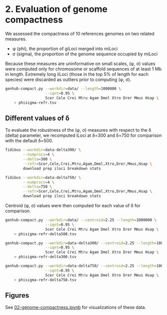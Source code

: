 # 2. Evaluation of genome compactness

We assessed the compactness of 10 references genomes on two related measures.

- φ (phi), the proportion of giLoci merged into miLoci
- σ (sigma), the proportion of the genome sequence occupied by miLoci

Because these measures are uninformative on small scales, (φ, σ) values were computed only for chromosome or scaffold sequences of at least 1 Mb in length.
Extremely long iiLoci (those in the top 5% of length for each species) were discarded as outliers prior to computing (φ, σ).

```bash
genhub-compact.py --workdir=data/ --length=1000000 \
                  --iqnt=0.95 \
                  Scer Cele Crei Mtru Agam Dmel Xtro Drer Mmus Hsap \
    > phisigma-refr.tsv
```

## Different values of δ

To evaluate the robustness of the (φ, σ) measures with respect to the δ (delta) parameter, we recomputed iLoci at δ=300 and δ=750 for comparison with the default δ=500.

```bash
fidibus --workdir=data-delta300/ \
        --numprocs=4 \
        --delta=300 \
        --refr=Scer,Cele,Crei,Mtru,Agam,Dmel,Xtro,Drer,Mmus,Hsap \
        download prep iloci breakdown stats

fidibus --workdir=data-delta750/ \
        --numprocs=4 \
        --delta=750 \
        --refr=Scer,Cele,Crei,Mtru,Agam,Dmel,Xtro,Drer,Mmus,Hsap \
        download prep iloci breakdown stats
```

Centroid (φ, σ) values were then computed for each value of δ for comparison.

```bash
genhub-compact.py --workdir=data/ --centroid=2.25 --length=1000000 \
                  --iqnt=0.95 \
                  Scer Cele Crei Mtru Agam Dmel Xtro Drer Mmus Hsap \
    > phisigma-refr-delta500.tsv

genhub-compact.py --workdir=data-delta300/ --centroid=2.25 --length=1000000 \
                  --iqnt=0.95 \
                  Scer Cele Crei Mtru Agam Dmel Xtro Drer Mmus Hsap \
    > phisigma-refr-delta300.tsv

genhub-compact.py --workdir=data-delta750/ --centroid=2.25 --length=1000000 \
                  --iqnt=0.95 \
                  Scer Cele Crei Mtru Agam Dmel Xtro Drer Mmus Hsap \
    > phisigma-refr-delta750.tsv
```

## Figures

See [02-genome-compactness.ipynb](02-genome-compactness.ipynb) for visualizations of these data.
